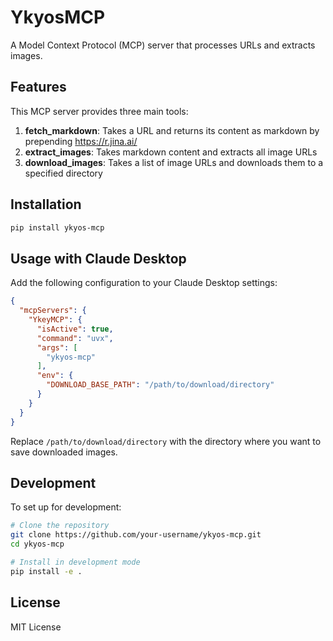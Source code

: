 # YkyosMCP

A Model Context Protocol (MCP) server that processes URLs and extracts images.

## Features

This MCP server provides three main tools:

1. **fetch_markdown**: Takes a URL and returns its content as markdown by prepending https://r.jina.ai/
2. **extract_images**: Takes markdown content and extracts all image URLs
3. **download_images**: Takes a list of image URLs and downloads them to a specified directory

## Installation

```bash
pip install ykyos-mcp
```

## Usage with Claude Desktop

Add the following configuration to your Claude Desktop settings:

```json
{
  "mcpServers": {
    "YkeyMCP": {
      "isActive": true,
      "command": "uvx",
      "args": [
        "ykyos-mcp"
      ],
      "env": {
        "DOWNLOAD_BASE_PATH": "/path/to/download/directory"
      }
    }
  }
}
```

Replace `/path/to/download/directory` with the directory where you want to save downloaded images.

## Development

To set up for development:

```bash
# Clone the repository
git clone https://github.com/your-username/ykyos-mcp.git
cd ykyos-mcp

# Install in development mode
pip install -e .
```

## License

MIT License